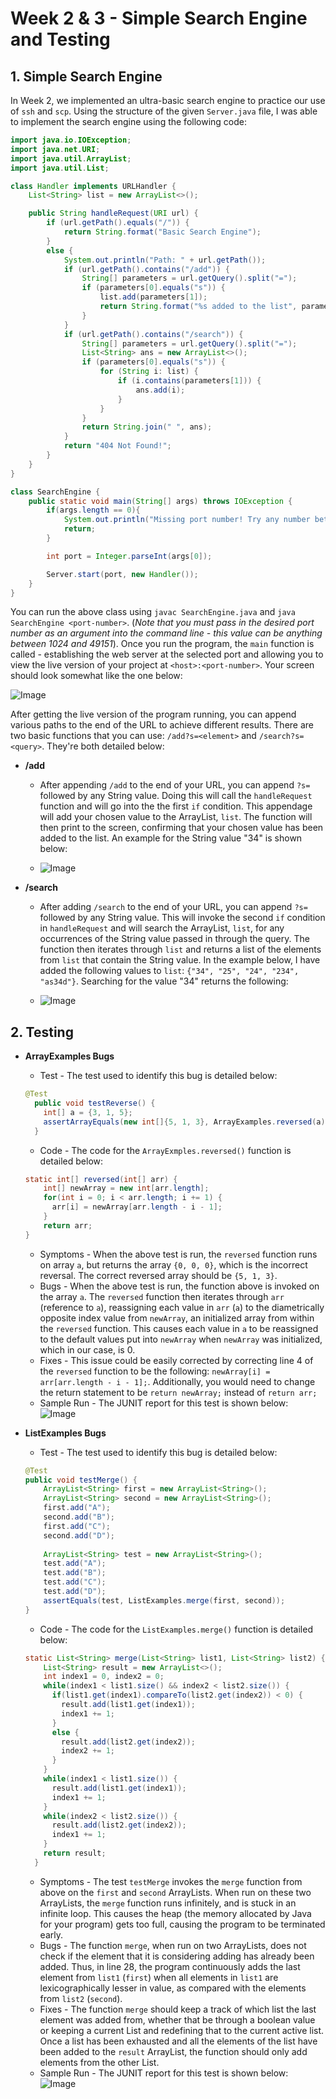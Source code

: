 # Week 2 & 3 - Simple Search Engine and Testing

## 1. Simple Search Engine
In Week 2, we implemented an ultra-basic search engine to practice our use of `ssh` and `scp`. Using the structure of the given `Server.java` file, I was able to implement the search engine using the following code:

```java
import java.io.IOException;
import java.net.URI;
import java.util.ArrayList;
import java.util.List;

class Handler implements URLHandler {
    List<String> list = new ArrayList<>();

    public String handleRequest(URI url) {
        if (url.getPath().equals("/")) {
            return String.format("Basic Search Engine");
        }
        else {
            System.out.println("Path: " + url.getPath());
            if (url.getPath().contains("/add")) {
                String[] parameters = url.getQuery().split("=");
                if (parameters[0].equals("s")) {
                    list.add(parameters[1]);
                    return String.format("%s added to the list", parameters[1]);
                }
            }
            if (url.getPath().contains("/search")) {
                String[] parameters = url.getQuery().split("=");
                List<String> ans = new ArrayList<>();
                if (parameters[0].equals("s")) {
                    for (String i: list) {
                        if (i.contains(parameters[1])) {
                            ans.add(i);
                        }
                    }
                }
                return String.join(" ", ans);
            }
            return "404 Not Found!";
        }
    }
}

class SearchEngine {
    public static void main(String[] args) throws IOException {
        if(args.length == 0){
            System.out.println("Missing port number! Try any number between 1024 to 49151");
            return;
        }

        int port = Integer.parseInt(args[0]);

        Server.start(port, new Handler());
    }
}
```

You can run the above class using `javac SearchEngine.java` and `java SearchEngine <port-number>`. (*Note that you must pass in the desired port number as an argument into the command line - this value can be anything between 1024 and 49151*). Once you run the program, the `main` function is called - establishing the web server at the selected port and allowing you to view the live version of your project at `<host>:<port-number>`. Your screen should look somewhat like the one below:

![Image](./Images/basic-search-engine.png)

After getting the live version of the program running, you can append various paths to the end of the URL to achieve different results. There are two basic functions that you can use: `/add?s=<element>` and `/search?s=<query>`. They're both detailed below:
- **/add**
    - After appending `/add` to the end of your URL, you can append `?s=` followed by any String value. Doing this will call the `handleRequest` function and will go into the the first `if` condition. This appendage will add your chosen value to the ArrayList, `list`. The function will then print to the screen, confirming that your chosen value has been added to the list. An example for the String value "34" is shown below:

    - ![Image](./Images/add-search-engine.png)

- **/search** 
    - After adding `/search` to the end of your URL, you can append `?s=` followed by any String value. This will invoke the second `if` condition in `handleRequest` and will search the ArrayList, `list`, for any occurrences of the String value passed in through the query. The function then iterates through `list` and returns a list of the elements from `list` that contain the String value. In the example below, I have added the following values to `list`: `{"34", "25", "24", "234", "as34d"}`. Searching for the value "34" returns the following:

    - ![Image](./Images/search-search-engine.png)


## 2. Testing
- **ArrayExamples Bugs**
    - Test - The test used to identify this bug is detailed below: 

    ```java
    @Test
      public void testReverse() {
        int[] a = {3, 1, 5};
        assertArrayEquals(new int[]{5, 1, 3}, ArrayExamples.reversed(a));
      }
    ```

    - Code - The code for the `ArrayExmples.reversed()` function is detailed below:

    ```java
    static int[] reversed(int[] arr) {
        int[] newArray = new int[arr.length];
        for(int i = 0; i < arr.length; i += 1) {
          arr[i] = newArray[arr.length - i - 1];
        }
        return arr;
    }
    ```

    - Symptoms - When the above test is run, the `reversed` function runs on array `a`, but returns the array `{0, 0, 0}`, which is the incorrect reversal. The correct reversed array should be `{5, 1, 3}`.
    - Bugs - When the above test is run, the function above is invoked on the array `a`. The `reversed` function then iterates through `arr` (reference to `a`), reassigning each value in `arr` (`a`) to the diametrically opposite index value from `newArray`, an initialized array from within the `reversed` function. This causes each value in `a` to be reassigned to the default values put into `newArray` when `newArray` was initialized, which in our case, is 0.
    - Fixes - This issue could be easily corrected by correcting line 4 of the `reversed` function to be the following: `newArray[i] = arr[arr.length - i - 1];`. Additionally, you would need to change the return statement to be `return newArray;` instead of `return arr;`
    - Sample Run - The JUNIT report for this test is shown below:
    ![Image](./Images/error-message-1.png)

- **ListExamples Bugs**
    - Test - The test used to identify this bug is detailed below:

    ```java
    @Test 
    public void testMerge() {
        ArrayList<String> first = new ArrayList<String>();
        ArrayList<String> second = new ArrayList<String>();
        first.add("A");
        second.add("B");
        first.add("C");
        second.add("D");
        
        ArrayList<String> test = new ArrayList<String>();
        test.add("A");
        test.add("B");
        test.add("C");
        test.add("D");
        assertEquals(test, ListExamples.merge(first, second));
    }
    ```

    - Code - The code for the `ListExamples.merge()` function is detailed below:

    ```java
    static List<String> merge(List<String> list1, List<String> list2) {
        List<String> result = new ArrayList<>();
        int index1 = 0, index2 = 0;
        while(index1 < list1.size() && index2 < list2.size()) {
          if(list1.get(index1).compareTo(list2.get(index2)) < 0) {
            result.add(list1.get(index1));
            index1 += 1;
          }
          else {
            result.add(list2.get(index2));
            index2 += 1;
          }
        }
        while(index1 < list1.size()) {
          result.add(list1.get(index1));
          index1 += 1;
        }
        while(index2 < list2.size()) {
          result.add(list2.get(index2));
          index1 += 1;
        }
        return result;
      }
    ```

    - Symptoms - The test `testMerge` invokes the `merge` function from above on the `first` and `second` ArrayLists. When run on these two ArrayLists, the `merge` function runs infinitely, and is stuck in an infinite loop. This causes the heap (the memory allocated by Java for your program) gets too full, causing the program to be terminated early.
    - Bugs - The function `merge`, when run on two ArrayLists, does not check if the element that it is considering adding has already been added. Thus, in line 28, the program continuously adds the last element from `list1` (`first`) when all elements in `list1` are lexicographically lesser in value, as compared with the elements from `list2` (`second`).
    - Fixes - The function `merge` should keep a track of which list the last element was added from, whether that be through a boolean value or keeping a current List and redefining that to the current active list. Once a list has been exhausted and all the elements of the list have been added to the `result` ArrayList, the function should only add elements from the other List.
    - Sample Run - The JUNIT report for this test is shown below:
    ![Image](./Images/error-message-2.png)
    